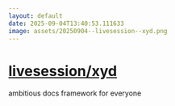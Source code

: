 ```yaml
---
layout: default
date: 2025-09-04T13:40:53.111633
image: assets/20250904--livesession--xyd.png
---
```


# [livesession/xyd](https://github.com/livesession/xyd)

ambitious docs framework for everyone
